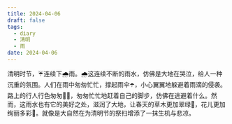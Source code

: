 ```yaml
---
title: 2024-04-06
draft: false
tags:
  - diary
  - 清明
  - 雨
date: 2024-04-06
---
```


清明时节，☔️连续下🌧️雨。🌧️这连续不断的雨水，仿佛是大地在哭泣，给人一种沉重的氛围。人们在雨中匆匆忙忙，撑起雨伞☂️，小心翼翼地躲避着雨滴的侵袭。路上的行人行色匆匆🚶‍♂️，匆匆忙忙地赶着自己的脚步，仿佛在逃避着什么。然而，这雨水也有它的美好之处，滋润了大地，让春天的草木更加翠绿🌿，花儿更加绚丽多彩💐。就像是大自然在为清明节的祭扫增添了一抹生机与悲凉。
